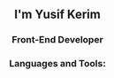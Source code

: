 <h2 align="center"> I'm Yusif Kerim</h2>
<h3 align="center"> Front-End Developer</h3>

<h3 align="center">Languages and Tools:</h3>


